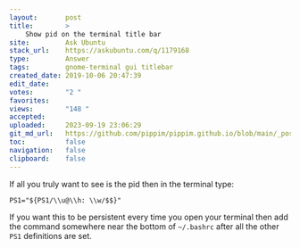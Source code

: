 ```yaml
---
layout:       post
title:        >
    Show pid on the terminal title bar
site:         Ask Ubuntu
stack_url:    https://askubuntu.com/q/1179168
type:         Answer
tags:         gnome-terminal gui titlebar
created_date: 2019-10-06 20:47:39
edit_date:    
votes:        "2 "
favorites:    
views:        "148 "
accepted:     
uploaded:     2023-09-19 23:06:29
git_md_url:   https://github.com/pippim/pippim.github.io/blob/main/_posts/2019/2019-10-06-Show-pid-on-the-terminal-title-bar.md
toc:          false
navigation:   false
clipboard:    false
---
```


If all you truly want to see is the pid then in the terminal type:

``` 
PS1="${PS1/\\u@\\h: \\w/$$}"
```

If you want this to be persistent every time you open your terminal then add the command somewhere near the bottom of `~/.bashrc` after all the other `PS1` definitions are set.

